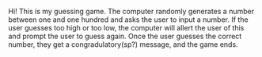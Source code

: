 Hi!  This is my guessing game.  The computer randomly generates a number between
one and one hundred and asks the user to input a number.  If the user guesses
too high or too low, the computer will allert the user of this and prompt
the user to guess again.  Once the user guesses the correct number, they get
a congradulatory(sp?) message, and the game ends.
